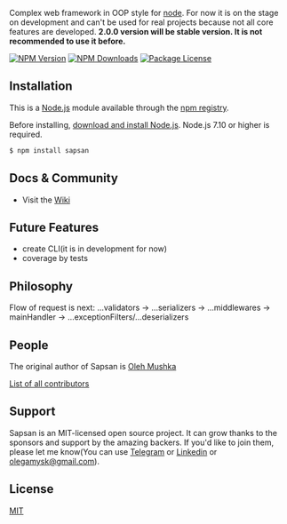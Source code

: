 Complex web framework in OOP style for [node](http://nodejs.org).
For now it is on the stage on development and can't be used for real projects because not all core features are developed.
**2.0.0 version will be stable version. It is not recommended to use it before.**

  [![NPM Version][npm-image]][npm-url]
  [![NPM Downloads][downloads-image]][downloads-url]
  [![Package License][license-image]][license-url]

## Installation

This is a [Node.js](https://nodejs.org/en/) module available through the
[npm registry](https://www.npmjs.com/).

Before installing, [download and install Node.js](https://nodejs.org/en/download/).
Node.js 7.10 or higher is required.


```bash
$ npm install sapsan
```

## Docs & Community
  * Visit the [Wiki](https://github.com/redeyeowner/sapsan/wiki)

## Future Features
  - create CLI(it is in development for now)
  - coverage by tests

## Philosophy
Flow of request is next:
...validators ->
...serializers ->
...middlewares ->
mainHandler ->
...exceptionFilters/...deserializers

## People

The original author of Sapsan is [Oleh Mushka](https://github.com/redeyeowner)


[List of all contributors](https://github.com/redeyeowner/sapsan/graphs/contributors)

## Support

Sapsan is an MIT-licensed open source project. It can grow thanks to the sponsors and support by the amazing backers. If you'd like to join them, please let me know(You can use [Telegram](https://web.telegram.org/#/im?p=@olehmushka) or [Linkedin](https://www.linkedin.com/in/oleh-mushka-b61043148/) or [olegamysk@gmail.com](olegamysk@gmail.com)).

## License

  [MIT](LICENSE)

[npm-image]: https://img.shields.io/npm/v/sapsan.svg
[npm-url]: https://npmjs.org/package/sapsan
[downloads-image]: https://img.shields.io/npm/dm/sapsan.svg
[downloads-url]: https://npmjs.org/package/sapsan
[license-image]: https://img.shields.io/npm/l/sapsan.svg
[license-url]: https://npmjs.org/package/sapsan
